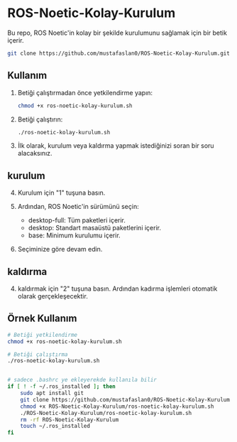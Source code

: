 # ROS-Noetic-Kolay-Kurulum



Bu repo, ROS Noetic'in kolay bir şekilde kurulumunu sağlamak için bir betik içerir.
  ```bash
  git clone https://github.com/mustafaslan0/ROS-Noetic-Kolay-Kurulum.git
  ```


## Kullanım

1. Betiği çalıştırmadan önce yetkilendirme yapın:
    ```bash
    chmod +x ros-noetic-kolay-kurulum.sh
    ```

2. Betiği çalıştırın:
    ```bash
    ./ros-noetic-kolay-kurulum.sh
    ```

3. İlk olarak, kurulum veya kaldırma yapmak istediğinizi soran bir soru alacaksınız.

## kurulum 

4. Kurulum için "1" tuşuna basın.

5. Ardından, ROS Noetic'in sürümünü seçin:
   - desktop-full: Tüm paketleri içerir.
   - desktop: Standart masaüstü paketlerini içerir.
   - base: Minimum kurulumu içerir.

6. Seçiminize göre devam edin.

## kaldırma

4. kaldırmak için "2" tuşuna basın. Ardından kadırma işlemleri otomatik olarak gerçekleşecektir.


## Örnek Kullanım

```bash
# Betiği yetkilendirme
chmod +x ros-noetic-kolay-kurulum.sh

# Betiği çalıştırma
./ros-noetic-kolay-kurulum.sh


# sadece .bashrc ye ekleyerekde kullanıla bilir
if [ ! -f ~/.ros_installed ]; then
    sudo apt install git
    git clone https://github.com/mustafaslan0/ROS-Noetic-Kolay-Kurulum.git
    chmod +x ROS-Noetic-Kolay-Kurulum/ros-noetic-kolay-kurulum.sh
    ./ROS-Noetic-Kolay-Kurulum/ros-noetic-kolay-kurulum.sh
    rm -rf ROS-Noetic-Kolay-Kurulum
    touch ~/.ros_installed
fi


